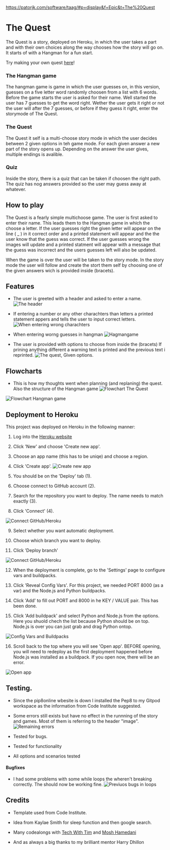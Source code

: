https://patorjk.com/software/taag/#p=display&f=Epic&t=The%20Quest

# The Quest 

The Quest is a story, deployed on Heroku, in which the user takes a part and with their own choices along the way chooses how the story will go on.
It starts of with a Hangman for a fun start.

Try making your own quest [here](https://the-quest-by-calle.herokuapp.com/)!

### The Hangman game

The hangman game is game in which the user guesses on, in this version, guesses on a five letter word randomly choosen from a list with 6 words. 
Before the game starts the user is asked for their name. 
Well started the user has 7 guesses to get the word right. Wether the user gets it right or not the user will after the 7 guesses, or before if they guess it right, enter the storymode of The Quest.

### The Quest

The Quest it self is a multi-choose story mode in which the user decides between 2 given options in teh game mode. For each given answer a new part of the story opens up. Depending on the answer the user gives, multiple endings is avalible. 

### Quiz

Inside the story, there is a quiz that can be taken if choosen the right path. The quiz has nog answers provided so the user may guess away at whatever.

## How to play

The Quest is a fearly simple multichoose game. The user is first asked to enter their name. This leads them to the Hangman game in which the choose a letter. If the user guesses right the given letter will appear on the line ( _ ) in it correct order and a printed statement will appear and the the user know that the guess was correct. If the user guesses wrong the images will update and a printed statment will appear with a message that the guess was incorrect and the users guesses left will also be updated.

When the game is over the user will be taken to the story mode. In the story mode the user will follow and create the stort them self by choosing one of the given answers wich is provided inside (bracets). 


## Features

* The user is greeted with a header and asked to enter a name.
![The header](./assets/images_readme/screen_header.png)

* If entering a number or any other charachters than letters a printed statement appers and tells the user to input correct letters.
![When entering wrong charachters](./assets/images_readme/screen_name_valid.png)

* When entering worng guesses in hangman
![Hagmangame](./assets/images_readme/screen_hangman_guess.png)

* The user is provided with options to choose from inside the (bracets) If prining anything different a warning text is printed and the previous text i reprinted.
![The quest, Given options.](./assets/images_readme/screen_quest_invalid.png)


## Flowcharts
* This is how my thoughts went when planning (and replaning) the quest. Also the structure of the Hangman game
![Flowchart The Quest](./assets/images_readme/screen_flow_quest.png)

![Flowchart Hangman game](./assets/images_readme/screen_hangman_flow.png)


## Deployment to Heroku

This project was deployed on Heroku in the following manner:

1. Log into the [Heroku website](https://www.heroku.com)

2. Click 'New' and choose 'Create new app'. 

3. Choose an app name (this has to be uniqe) and choose a region.

4. Click 'Create app'.
![Create new app](./assets/images_readme/screen_create.png)

5. You should be on the 'Deploy' tab (1).

6. Choose connect to GitHub account (2).

7. Search for the repository you want to deploy. The name needs to match exactly (3).

8. Click 'Connect' (4).

![Connect GitHub/Heroku](./assets/images_readme/screen_deploy.png)

9. Select whether you want automatic deployment.

10. Choose which branch you want to deploy. 

11. Click 'Deploy branch'

![Connect GitHub/Heroku](./assets/images_readme/screen_deploy_branch.png)

12. When the deployment is complete, go to the 'Settings' page to configure vars and buildpacks. 

13. Click 'Reveal Config Vars'. For this project, we needed PORT 8000 (as a var) and the Node.js and Python buildpacks.

14. Click 'Add' to fill out PORT and 8000 in he KEY / VALUE pair. This has been done.

15. Click 'Add buildpack' and select Python and Node.js from the options. Here you shuold chech the list because Python should be on top. Node.js is over you can just grab and drag Python ontop.

![Config Vars and Buildpacks](./assets/images_readme/screen_config.png)

16. Scroll back to the top where you will see 'Open app'. BEFORE opening, you will need to redeploy as the first deployment happened before Node.js was installed as a buildpack. If you open now, there will be an error.

![Open app](./assets/images_readme/screen_open.png)


## Testing.

* Since the pip8online wbesite is down I installed the Pep8 to my Gitpod workspace as the information from Code Institute suggested.

* Some errors still exists but have no effect in the runnning of the story and games. Most of them is referring to the header "image".
![Remaining errors](./assets/images_readme/screen_errors.png)

* Tested for bugs.
* Tested for functionality
* All options and scenarios tested


#### Bugfixes

* I had some problems with some while loops the wheren't breaking correctly. The should now be working fine.
![Previuos bugs in loops](./assets/images_readme/screen_error_loop_sneak.png)

## Credits

* Template used from Code Institute.

* Idea from Kaylae Smith for sleep function and then google search.

* Many codealongs with [Tech With Tim](https://www.youtube.com/c/TechWithTim) and [Mosh Hamedani](https://www.youtube.com/c/programmingwithmosh)

* And as always a big thanks to my brilliant mentor Harry Dhillon